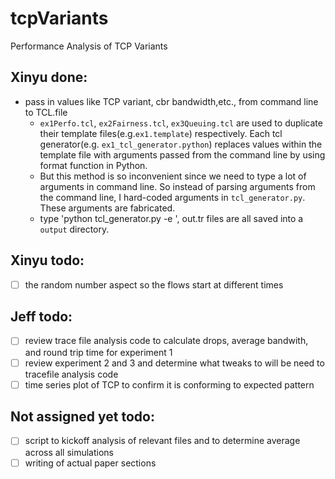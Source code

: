 # tcpVariants
Performance Analysis of TCP Variants 
## Xinyu done:
* pass in values like TCP variant, cbr bandwidth,etc., from command line to TCL.file
  * `ex1Perfo.tcl`, `ex2Fairness.tcl`, `ex3Queuing.tcl` are used to duplicate their template files(e.g.`ex1.template`) respectively. Each tcl generator(e.g. `ex1_tcl_generator.python`) replaces values within the template file with arguments passed from the command line by using format function in Python. 
  * But this method is so inconvenient since we need to type a lot of arguments in command line. So instead of parsing arguments from the command line,  I hard-coded arguments in `tcl_generator.py`. These arguments are fabricated. 
  * type 'python tcl_generator.py -e <ex3>', out.tr files are all saved into a `output` directory. 
## Xinyu todo:
- [ ] the random number aspect so the flows start at different times

## Jeff todo:
- [ ] review trace file analysis code to calculate drops, average bandwith, and round trip time for experiment 1
- [ ] review experiment 2 and 3 and determine what tweaks to will be need to tracefile analysis code
- [ ] time series plot of TCP to confirm it is conforming to expected pattern

## Not assigned yet todo:
- [ ] script to kickoff analysis of relevant files and to determine average across all simulations
- [ ] writing of actual paper sections
